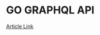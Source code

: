 # GO GRAPHQL API

[Article Link](https://medium.com/@bradford_hamilton/building-an-api-with-graphql-and-go-9350df5c9356)